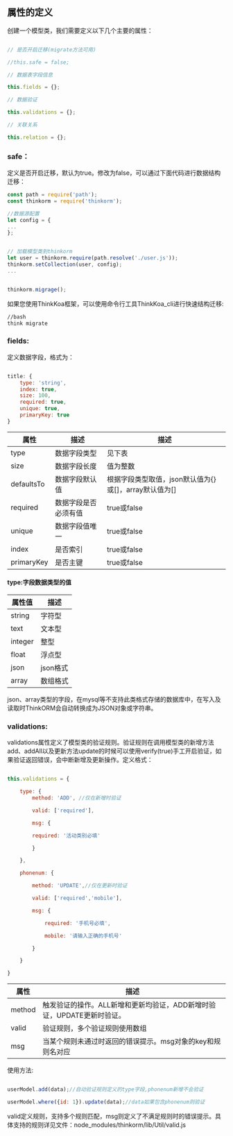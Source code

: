 ## 属性的定义

创建一个模型类，我们需要定义以下几个主要的属性：

```js

// 是否开启迁移(migrate方法可用)

//this.safe = false;

// 数据表字段信息

this.fields = {};

// 数据验证

this.validations = {};

// 关联关系

this.relation = {};

```
### safe：

定义是否开启迁移，默认为true。修改为false，可以通过下面代码进行数据结构迁移：

```js
const path = require('path');
const thinkorm = require('thinkorm');

//数据源配置
let config = {
...
};


// 加载模型类到thinkorm
let user = thinkorm.require(path.resolve('./user.js'));
thinkorm.setCollection(user, config);
...


thinkorm.migrage();

```


如果您使用ThinkKoa框架，可以使用命令行工具ThinkKoa_cli进行快速结构迁移:

```bash
//bash
think migrate

```


### fields:

定义数据字段，格式为：

```js

title: {
    type: 'string',
    index: true,
    size: 100,
    required: true,
    unique: true,
    primaryKey: true
}

```
属性 | 描述 | 描述
------------- | ------------- | -------------
type | 数据字段类型 | 见下表
size | 数据字段长度 | 值为整数
defaultsTo | 数据字段默认值 | 根据字段类型取值，json默认值为{}或[]，array默认值为[]
required | 数据字段是否必须有值 | true或false
unique | 数据字段值唯一 | true或false
index | 是否索引 | true或false
primaryKey | 是否主键 | true或false

#### type:字段数据类型的值

属性值 | 描述
------------- | -------------
string | 字符型
text | 文本型
integer | 整型
float | 浮点型
json | json格式
array | 数组格式


json、array类型的字段，在mysql等不支持此类格式存储的数据库中，在写入及读取时ThinkORM会自动转换成为JSON对象或字符串。



### validations:

validations属性定义了模型类的验证规则。验证规则在调用模型类的新增方法add、addAll以及更新方法update的时候可以使用verify(true)手工开启验证，如果验证返回错误，会中断新增及更新操作。定义格式：

```js

this.validations = {

    type: {
        method: 'ADD', //仅在新增时验证

        valid: ['required'],

        msg: {

        required: '活动类别必填'

        }

    },

    phonenum: {

        method: 'UPDATE',//仅在更新时验证

        valid: ['required','mobile'],

        msg: {

            required: '手机号必填',

            mobile: '请输入正确的手机号'

        }

    }

}

```
属性 | 描述
------------- | -------------
method | 触发验证的操作。ALL新增和更新均验证，ADD新增时验证，UPDATE更新时验证。
valid | 验证规则，多个验证规则使用数组
msg | 当某个规则未通过时返回的错误提示。msg对象的key和规则名对应



使用方法:

```js

userModel.add(data);//自动验证规则定义的type字段,phonenum新增不会验证

userModel.where({id: 1}).update(data);//data如果包含phonenum则验证

```

valid定义规则，支持多个规则匹配，msg则定义了不满足规则时的错误提示。具体支持的规则详见文件：node_modules/thinkorm/lib/Util/valid.js





